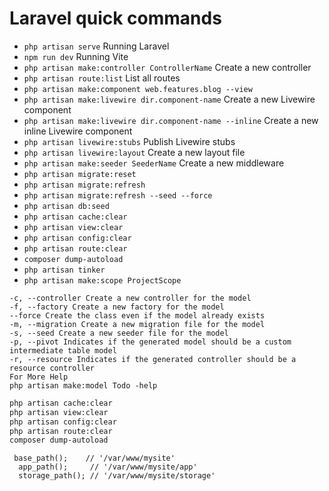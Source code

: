 # Laravel quick commands
- `php artisan serve` Running Laravel
- `npm run dev` Running Vite
- `php artisan make:controller ControllerName` Create a new controller
- `php artisan route:list` List all routes
- `php artisan make:component web.features.blog --view`
- `php artisan make:livewire dir.component-name` Create a new Livewire component
- `php artisan make:livewire dir.component-name --inline` Create a new inline Livewire component
- `php artisan livewire:stubs` Publish Livewire stubs
- `php artisan livewire:layout` Create a new layout file
- `php artisan make:seeder SeederName` Create a new middleware
- `php artisan migrate:reset`
- `php artisan migrate:refresh`
- `php artisan migrate:refresh --seed --force`
- `php artisan db:seed`
- `php artisan cache:clear`
- `php artisan view:clear`
- `php artisan config:clear`
- `php artisan route:clear`
- `composer dump-autoload`
- `php artisan tinker`
- `php artisan make:scope ProjectScope`

```
-c, --controller Create a new controller for the model
-f, --factory Create a new factory for the model
--force Create the class even if the model already exists
-m, --migration Create a new migration file for the model
-s, --seed Create a new seeder file for the model
-p, --pivot Indicates if the generated model should be a custom intermediate table model
-r, --resource Indicates if the generated controller should be a resource controller
For More Help
php artisan make:model Todo -help
```
 
```bash
php artisan cache:clear
php artisan view:clear
php artisan config:clear
php artisan route:clear
composer dump-autoload
```

```
 base_path();    // '/var/www/mysite'
  app_path();     // '/var/www/mysite/app'
  storage_path(); // '/var/www/mysite/storage'
```
